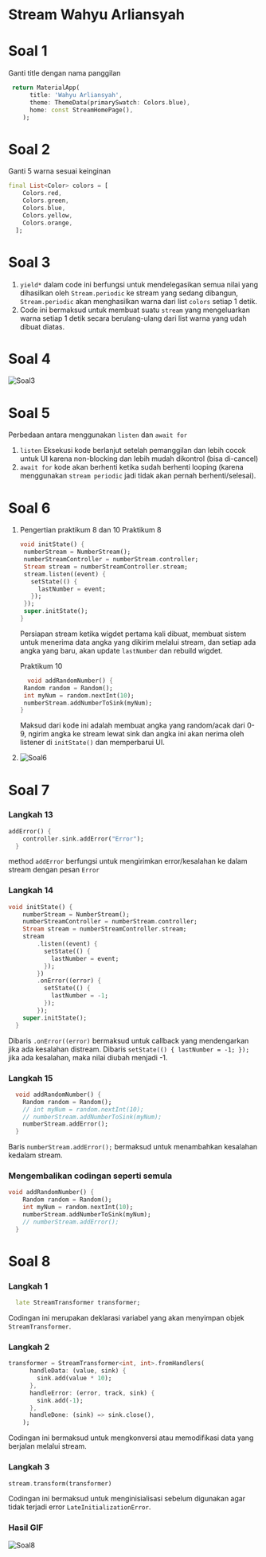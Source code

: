 # Stream Wahyu Arliansyah

# Soal 1

Ganti title dengan nama panggilan

```Dart
 return MaterialApp(
      title: 'Wahyu Arliansyah',
      theme: ThemeData(primarySwatch: Colors.blue),
      home: const StreamHomePage(),
    );
```

# Soal 2

Ganti 5 warna sesuai keinginan

```Dart
final List<Color> colors = [
    Colors.red,
    Colors.green,
    Colors.blue,
    Colors.yellow,
    Colors.orange,
  ];
```

# Soal 3

1. `yield*` dalam code ini berfungsi untuk mendelegasikan semua nilai yang dihasilkan oleh `Stream.periodic` ke stream yang sedang dibangun, `Stream.periodic` akan menghasilkan warna dari list `colors` setiap 1 detik.
2. Code ini bermaksud untuk membuat suatu `stream` yang mengeluarkan warna setiap 1 detik secara berulang-ulang dari list warna yang udah dibuat diatas.

# Soal 4

![Soal3](images/gif1.gif)

# Soal 5

Perbedaan antara menggunakan `listen` dan `await for`

1. `listen` Eksekusi kode berlanjut setelah pemanggilan dan lebih cocok untuk UI karena non-blocking dan lebih mudah dikontrol (bisa di-cancel)
2. `await for` kode akan berhenti ketika sudah berhenti looping (karena menggunakan `stream periodic` jadi tidak akan pernah berhenti/selesai).

# Soal 6

1. Pengertian praktikum 8 dan 10
   Praktikum 8

   ```Dart
   void initState() {
    numberStream = NumberStream();
    numberStreamController = numberStream.controller;
    Stream stream = numberStreamController.stream;
    stream.listen((event) {
      setState(() {
        lastNumber = event;
      });
    });
    super.initState();
   }
   ```

   Persiapan stream ketika wigdet pertama kali dibuat, membuat sistem untuk menerima data angka yang dikirim melalui stream, dan setiap ada angka yang baru, akan update `lastNumber` dan rebuild wigdet.

   Praktikum 10

   ```Dart
     void addRandomNumber() {
    Random random = Random();
    int myNum = random.nextInt(10);
    numberStream.addNumberToSink(myNum);
   }
   ```

   Maksud dari kode ini adalah membuat angka yang random/acak dari 0-9, ngirim angka ke stream lewat sink dan angka ini akan nerima oleh listener di `initState()` dan memperbarui UI.

2. ![Soal6](images/gif2.gif)

# Soal 7

### Langkah 13

```Dart
addError() {
    controller.sink.addError("Error");
  }
```

method `addError` berfungsi untuk mengirimkan error/kesalahan ke dalam stream dengan pesan `Error`

### Langkah 14

```Dart
void initState() {
    numberStream = NumberStream();
    numberStreamController = numberStream.controller;
    Stream stream = numberStreamController.stream;
    stream
        .listen((event) {
          setState(() {
            lastNumber = event;
          });
        })
        .onError((error) {
          setState(() {
            lastNumber = -1;
          });
        });
    super.initState();
  }
```

Dibaris `.onError((error)` bermaksud untuk callback yang mendengarkan jika ada kesalahan distream.
Dibaris `setState(() { lastNumber = -1; });` jika ada kesalahan, maka nilai diubah menjadi -1.

### Langkah 15

```Dart
  void addRandomNumber() {
    Random random = Random();
    // int myNum = random.nextInt(10);
    // numberStream.addNumberToSink(myNum);
    numberStream.addError();
  }
```

Baris `numberStream.addError();` bermaksud untuk menambahkan kesalahan kedalam stream.

### Mengembalikan codingan seperti semula

```Dart
void addRandomNumber() {
    Random random = Random();
    int myNum = random.nextInt(10);
    numberStream.addNumberToSink(myNum);
    // numberStream.addError();
  }
```

# Soal 8

### Langkah 1

```Dart
  late StreamTransformer transformer;
```

Codingan ini merupakan deklarasi variabel yang akan menyimpan objek `StreamTransformer`.

### Langkah 2

```Dart
transformer = StreamTransformer<int, int>.fromHandlers(
      handleData: (value, sink) {
        sink.add(value * 10);
      },
      handleError: (error, track, sink) {
        sink.add(-1);
      },
      handleDone: (sink) => sink.close(),
    );
```

Codingan ini bermaksud untuk mengkonversi atau memodifikasi data yang berjalan melalui stream.

### Langkah 3

```Dart
stream.transform(transformer)
```

Codingan ini bermaksud untuk menginisialisasi sebelum digunakan agar tidak terjadi error `LateInitializationError`.

### Hasil GIF

![Soal8](images/gif3.gif)
